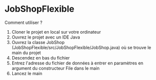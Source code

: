 # JobShopFlexible

Comment utiliser ?
 1) Cloner le projet en local sur votre ordinateur
 2) Ouvrez le projet avec un IDE Java
 3) Ouvrez la classe JobShop (JobShopFlexible/src/JobShopFlexible/JobShop.java) où se trouve le main du projet
 4) Descendez en bas du fichier
 5) Entrez l'adresse du fichier de données à entrer en paramètres en argument du constructeur File dans le main
 6) Lancez le main
